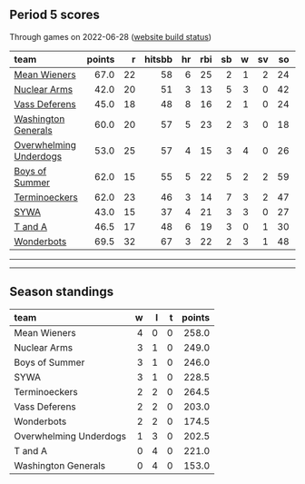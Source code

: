 

## Period 5 scores

Through games on 2022-06-28 ([website build status](https://github.com/brian-bot/pl-site/actions))


|team                                              | points|  r| hitsbb| hr| rbi| sb|  w| sv| so|   era|  whip|
|:-------------------------------------------------|------:|--:|------:|--:|---:|--:|--:|--:|--:|-----:|-----:|
|[Mean Wieners](./meanwieners)                     |   67.0| 22|     58|  6|  25|  2|  1|  2| 24| 2.805| 1.130|
|[Nuclear Arms](./nucleararms)                     |   42.0| 20|     51|  3|  13|  5|  3|  0| 42| 5.786| 1.262|
|[Vass Deferens](./vassdeferens)                   |   45.0| 18|     48|  8|  16|  2|  1|  0| 24| 2.826| 1.151|
|[Washington Generals](./washingtongenerals)       |   60.0| 20|     57|  5|  23|  2|  3|  0| 18| 2.531| 1.078|
|[Overwhelming Underdogs](./overwhelmingunderdogs) |   53.0| 25|     57|  4|  15|  3|  4|  0| 26| 3.156| 1.403|
|[Boys of Summer](./boysofsummer)                  |   62.0| 15|     55|  5|  22|  5|  2|  2| 59| 4.804| 1.141|
|[Terminoeckers](./terminoeckers)                  |   62.0| 23|     46|  3|  14|  7|  3|  2| 47| 3.600| 1.000|
|[SYWA](./sywa)                                    |   43.0| 15|     37|  4|  21|  3|  3|  0| 27| 3.086| 1.257|
|[T and A](./tanda)                                |   46.5| 17|     48|  6|  19|  3|  0|  1| 30| 4.447| 1.200|
|[Wonderbots](./wonderbots)                        |   69.5| 32|     67|  3|  22|  2|  3|  1| 48| 2.328| 1.190|

* * *
* * *

## Season standings


|team                   |  w|  l|  t| points|
|:----------------------|--:|--:|--:|------:|
|Mean Wieners           |  4|  0|  0|  258.0|
|Nuclear Arms           |  3|  1|  0|  249.0|
|Boys of Summer         |  3|  1|  0|  246.0|
|SYWA                   |  3|  1|  0|  228.5|
|Terminoeckers          |  2|  2|  0|  264.5|
|Vass Deferens          |  2|  2|  0|  203.0|
|Wonderbots             |  2|  2|  0|  174.5|
|Overwhelming Underdogs |  1|  3|  0|  202.5|
|T and A                |  0|  4|  0|  221.0|
|Washington Generals    |  0|  4|  0|  153.0|


